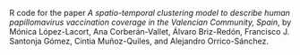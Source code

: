 R code for the paper *A spatio-temporal clustering model to describe human papillomavirus vaccination coverage in the Valencian Community, Spain*, by Mónica López-Lacort, Ana Corberán-Vallet, Álvaro Briz-Redón, Francisco J. Santonja Gómez, Cintia Muñoz-Quiles, and Alejandro Orrico-Sánchez.
